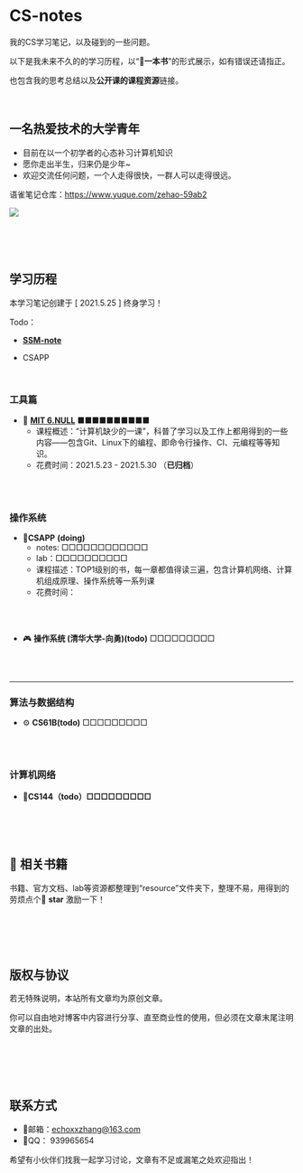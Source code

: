 # CS-notes
我的CS学习笔记，以及碰到的一些问题。

以下是我未来不久的的学习历程，以“**📙一本书**”的形式展示，如有错误还请指正。

也包含我的思考总结以及**公开课的课程资源**链接。

<br>



## 一名热爱技术的大学青年

- 目前在以一个初学者的心态补习计算机知识
- 愿你走出半生，归来仍是少年~
- 欢迎交流任何问题，一个人走得很快，一群人可以走得很远。





语雀笔记仓库：https://www.yuque.com/zehao-59ab2

![](https://gitee.com/echoxxzhang/image_bed/raw/master/20211118235351.png)

<br><br><br>



## 学习历程

本学习笔记创建于 [ 2021.5.25 ]    终身学习！

Todo：

- [**SSM-note**](https://www.yuque.com/zehao-59ab2/sp8qbw)

- CSAPP

<br>

### 工具篇

- 🧨 [**MIT 6.NULL**](https://www.yuque.com/zehao-59ab2/missing/iszmpn)   ■■■■■■■■■■
  - 课程概述：“计算机缺少的一课”，科普了学习以及工作上都用得到的一些内容——包含Git、Linux下的编程、即命令行操作、CI、元编程等等知识。
  - 花费时间：2021.5.23 - 2021.5.30 （**已归档**）






<br><br>



### 操作系统

- 🥏**CSAPP** **(doing)** 
  - notes: □□□□□□□□□□□□
  - lab：□□□□□□□□□□
  - 课程描述：TOP1级别的书，每一章都值得读三遍，包含计算机网络、计算机组成原理、操作系统等一系列课
  - 花费时间：



<br><br>



- 🎮 **操作系统 (清华大学-向勇)(todo)** □□□□□□□□□



<br><br>

---






### 算法与数据结构
- ⚙ **CS61B(todo)** □□□□□□□□□

<br><br>







### 计算机网络

- **🎯CS144（todo）□□□□□□□□□**

<br><br><br>



## 📓 相关书籍

书籍、官方文档、lab等资源都整理到“resource”文件夹下，整理不易，用得到的劳烦点个🎈 **star** 激励一下！



<br>

<br><br>

## 版权与协议

若无特殊说明，本站所有文章均为原创文章。

你可以自由地对博客中内容进行分享、直至商业性的使用，但必须在文章末尾注明文章的出处。

##  



<br><br><br>

## 联系方式

- 🐼邮箱：[echoxxzhang@163.com](mailto:echoxxzhang@163.com)
- 🐧QQ：  939965654

希望有小伙伴们找我一起学习讨论，文章有不足或漏笔之处欢迎指出！





